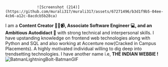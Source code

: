                   ![Screenshot (214)](https://github.com/murali317/murali317/assets/67271496/b3d1f9b5-04ee-4cb6-a12c-8acdcb5b28ca)


I am a **Content Creator 🧑‍🏫📹, Associate Software Engineer 💻, and an Ambitious Autodidact 🙇** with strong technical and interpersonal skills. I have upstanding knowledge on frontend web technologies along with Python and SQL and also working at Accenture now(Cracked in Campus Placements). A highly motivated individual willing to dig deep into trendsetting technologies.
I have another name i.e, **THE INDIAN WEBBIE !**
                  ![BatmanLightningBolt-BatmanGIF](https://github.com/murali317/murali317/assets/67271496/e823ff3d-11be-4014-bc7a-a66cec76255e)

